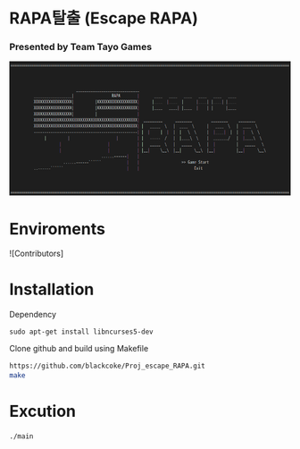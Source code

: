 # RAPA탈출 (Escape RAPA)
### Presented by Team Tayo Games
<img src='static/startmenu.png'>

# Enviroments
![Contributors]
# Installation
Dependency
```
sudo apt-get install libncurses5-dev
```
Clone github and build using Makefile
```bash
https://github.com/blackcoke/Proj_escape_RAPA.git
make
```

# Excution
```
./main
```